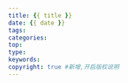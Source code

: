 ```yaml
---
title: {{ title }}
date: {{ date }}
tags:
categories:
top:
type:
keywords:
copyright: true #新增,开启版权说明
---
```

